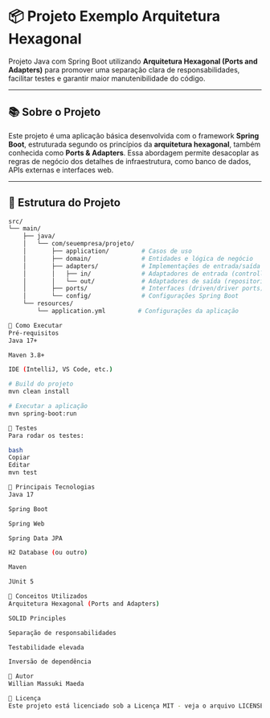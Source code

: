# 📦 Projeto Exemplo Arquitetura Hexagonal

Projeto Java com Spring Boot utilizando **Arquitetura Hexagonal (Ports and Adapters)** para promover uma separação clara de responsabilidades, facilitar testes e garantir maior manutenibilidade do código.

---

## 📚 Sobre o Projeto

Este projeto é uma aplicação básica desenvolvida com o framework **Spring Boot**, estruturada segundo os princípios da **arquitetura hexagonal**, também conhecida como **Ports & Adapters**. Essa abordagem permite desacoplar as regras de negócio dos detalhes de infraestrutura, como banco de dados, APIs externas e interfaces web.

---

## 🧱 Estrutura do Projeto

```bash
src/
└── main/
    ├── java/
    │   └── com/seuempresa/projeto/
    │       ├── application/         # Casos de uso
    │       ├── domain/              # Entidades e lógica de negócio
    │       ├── adapters/            # Implementações de entrada/saída (ex: REST, DB, etc.)
    │       │   ├── in/              # Adaptadores de entrada (controllers, schedulers, etc.)
    │       │   └── out/             # Adaptadores de saída (repositories, clientes, etc.)
    │       ├── ports/               # Interfaces (driven/driver ports)
    │       └── config/              # Configurações Spring Boot
    └── resources/
        └── application.yml         # Configurações da aplicação

🚀 Como Executar
Pré-requisitos
Java 17+

Maven 3.8+

IDE (IntelliJ, VS Code, etc.)

# Build do projeto
mvn clean install

# Executar a aplicação
mvn spring-boot:run

🧪 Testes
Para rodar os testes:

bash
Copiar
Editar
mvn test

📌 Principais Tecnologias
Java 17

Spring Boot

Spring Web

Spring Data JPA

H2 Database (ou outro)

Maven

JUnit 5

🧠 Conceitos Utilizados
Arquitetura Hexagonal (Ports and Adapters)

SOLID Principles

Separação de responsabilidades

Testabilidade elevada

Inversão de dependência

👤 Autor
Willian Massuki Maeda

📝 Licença
Este projeto está licenciado sob a Licença MIT - veja o arquivo LICENSE para detalhes.

